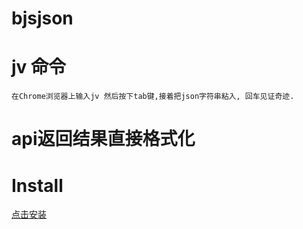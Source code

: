 # bjsjson

# jv 命令
	在Chrome浏览器上输入jv 然后按下tab键,接着把json字符串粘入, 回车见证奇迹.

# api返回结果直接格式化


# Install
<a target="_blank" href="https://chrome.google.com/webstore/detail/jsonbjs/elkijihmlkiopckafeadaodcaifolkjb">点击安装</a>
